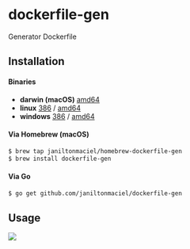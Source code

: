 # dockerfile-gen

Generator Dockerfile

## Installation

#### Binaries

- **darwin (macOS)** [amd64](https://github.com/janiltonmaciel/dockerfile-gen/releases/download/1.6.0/dockerfile-gen_1.6.0_macOS_amd64.tar.gz)
- **linux** [386](https://github.com/janiltonmaciel/dockerfile-gen/releases/download/1.6.0/dockerfile-gen_1.6.0_linux_386.tar.gz) / [amd64](https://github.com/janiltonmaciel/dockerfile-gen/releases/download/1.6.0/dockerfile-gen_1.6.0_linux_amd64.tar.gz)
- **windows** [386](https://github.com/janiltonmaciel/dockerfile-gen/releases/download/1.6.0/dockerfile-gen_1.6.0_windows_386.zip) / [amd64](https://github.com/janiltonmaciel/dockerfile-gen/releases/download/1.6.0/dockerfile-gen_1.6.0_windows_amd64.zip)

#### Via Homebrew (macOS)
```bash
$ brew tap janiltonmaciel/homebrew-dockerfile-gen
$ brew install dockerfile-gen
```

#### Via Go

```bash
$ go get github.com/janiltonmaciel/dockerfile-gen
```

## Usage
![](https://github.com/janiltonmaciel/dockerfile-gen/blob/master/dc-gen1.gif)
